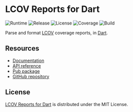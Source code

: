 # LCOV Reports for Dart
![Runtime](https://img.shields.io/badge/dart-%3E%3D2.0-brightgreen.svg) ![Release](https://img.shields.io/pub/v/lcov.svg) ![License](https://img.shields.io/badge/license-MIT-blue.svg) ![Coverage](https://coveralls.io/repos/github/cedx/lcov.dart/badge.svg) ![Build](https://travis-ci.org/cedx/lcov.dart.svg)

Parse and format [LCOV](http://ltp.sourceforge.net/coverage/lcov.php) coverage reports, in [Dart](https://www.dartlang.org).

## Resources
- [Documentation](https://cedx.github.io/lcov.dart)
- [API reference](https://cedx.github.io/lcov.dart/api)
- [Pub package](https://pub.dartlang.org/packages/lcov)
- [GitHub repository](https://github.com/cedx/lcov.dart)

## License
[LCOV Reports for Dart](https://cedx.github.io/lcov.dart) is distributed under the MIT License.
